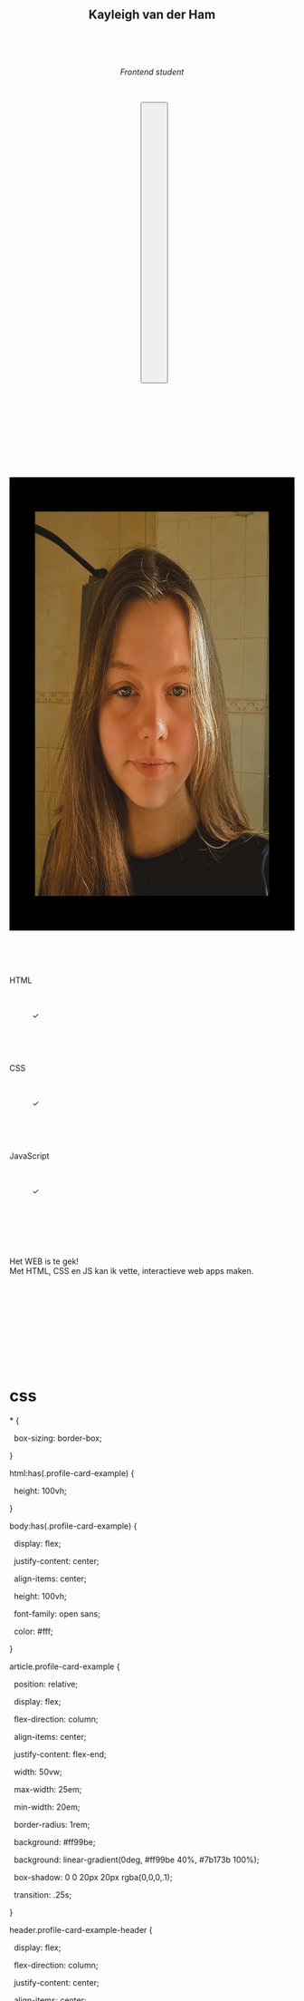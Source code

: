<!DOCTYPE html>

<html lang="nl">

&nbsp; <head>

&nbsp;   <meta charset="UTF-8">

&nbsp;   <meta name="viewport" content="width=device-width, initial-scale=1.0">

&nbsp;   <title>FDND Visitekaartje</title>

&nbsp;   <link rel="stylesheet" href="styles/style.css">

&nbsp; </head>

&nbsp; <body>

&nbsp;   

&nbsp;   <article class="profile-card-example">

&nbsp;     

&nbsp;     <header class="profile-card-example-header">

&nbsp;       

&nbsp;       <h1>Kayleigh van der Ham</h1>

&nbsp;       

&nbsp;       <p><em>Frontend student</em></p>

&nbsp;       

&nbsp;       <button class="profile-card-example-button">

&nbsp;         <svg width="24" height="24" viewBox="0 0 24 24" stroke-width="1.5" stroke="#2c3e50" fill="none" stroke-linecap="round" stroke-linejoin="round">

&nbsp;           <title>Wijzig layout</title>

&nbsp;           <path stroke="none" d="M0 0h24v24H0z" fill="none"></path>

&nbsp;           <path d="M4 8v-2a2 2 0 0 1 2 -2h2"></path>

&nbsp;           <path d="M4 16v2a2 2 0 0 0 2 2h2"></path>

&nbsp;           <path d="M16 4h2a2 2 0 0 1 2 2v2"></path>

&nbsp;           <path d="M16 20h2a2 2 0 0 0 2 -2v-2"></path>

&nbsp;         </svg>

&nbsp;         <svg width="24" height="24" viewBox="0 0 24 24" stroke-width="1.5" stroke="red" fill="none" stroke-linecap="round" stroke-linejoin="round">

&nbsp;           <path stroke="none" d="M0 0h24v24H0z" fill="none"></path>

&nbsp;           <path d="M15 19v-2a2 2 0 0 1 2 -2h2"></path>

&nbsp;           <path d="M15 5v2a2 2 0 0 0 2 2h2"></path>

&nbsp;           <path d="M5 15h2a2 2 0 0 1 2 2v2"></path>

&nbsp;           <path d="M5 9h2a2 2 0 0 0 2 -2v-2"></path>

&nbsp;         </svg>

&nbsp;       </button>

&nbsp;       

&nbsp;     </header>

&nbsp; 

&nbsp;     <img src="assets/Snapchat-484455617.jpg" alt="" width="800" height="800" class="profile-card-example-img">



&nbsp;     <dl class="profile-card-example-dl">

&nbsp;       <dt>HTML</dt>

&nbsp;       <dd>✓</dd>

&nbsp;       

&nbsp;       <dt>CSS</dt>

&nbsp;       <dd>✓</dd>

&nbsp;       

&nbsp;       <dt>JavaScript</dt>

&nbsp;       <dd>✓</dd>

&nbsp;     </dl>

&nbsp; 

&nbsp;     <p>Het WEB is te gek! <br> Met HTML, CSS en JS kan ik vette, interactieve web apps maken.</p>

&nbsp;     

&nbsp;   </article>



&nbsp;   <script src="scripts/script.js"></script>

&nbsp;   

&nbsp; </body>

</html>







# css





\* {

&nbsp; box-sizing: border-box;

}



html:has(.profile-card-example) {

&nbsp; height: 100vh;

}



body:has(.profile-card-example) {

&nbsp; display: flex;

&nbsp; justify-content: center;

&nbsp; align-items: center;

&nbsp; height: 100vh;

&nbsp; font-family: open sans;

&nbsp; color: #fff;

}



article.profile-card-example {

&nbsp; position: relative;

&nbsp; display: flex;

&nbsp; flex-direction: column;

&nbsp; align-items: center;

&nbsp; justify-content: flex-end;

&nbsp; width: 50vw;

&nbsp; max-width: 25em;

&nbsp; min-width: 20em;

&nbsp; border-radius: 1rem;

&nbsp; background: #ff99be;

&nbsp; background: linear-gradient(0deg, #ff99be 40%, #7b173b 100%);

&nbsp; box-shadow: 0 0 20px 20px rgba(0,0,0,.1);

&nbsp; transition: .25s;

}



header.profile-card-example-header {

&nbsp; display: flex;

&nbsp; flex-direction: column;

&nbsp; justify-content: center;

&nbsp; align-items: center;

&nbsp; justify-content: flex-end;



&nbsp; /\* Je kunt selectors nesten! \*/

&nbsp; h1 {

&nbsp;   margin: 2rem 0 1rem;

&nbsp;   color: #fff;

&nbsp; }



}



button.profile-card-example-button {

&nbsp; position: absolute;

&nbsp; right: 1rem;

&nbsp; top: 1rem;

&nbsp; width: 2.5rem;

&nbsp; height: 2.5rem;

&nbsp; padding: .25rem;

&nbsp; border: none;

&nbsp; border-radius: 50%;

&nbsp; background: #bd8b9d;

&nbsp; transform: scale(.8);

&nbsp; transition: .25s;

}

button.profile-card-example-button:focus {

&nbsp; outline: none;

&nbsp; background: #fff;

}

button.profile-card-example-button svg {

&nbsp; position: absolute;

&nbsp; top: calc(1.25rem - 12px);

&nbsp; left: calc(1.25rem - 12px);

&nbsp; stroke: #fff;

&nbsp; transition-delay: .25s;

}

button.profile-card-example-button:focus svg {

&nbsp; stroke: #fff;

}

button.profile-card-example-button svg:nth-of-type(2) {

&nbsp; opacity: 0;

&nbsp; transition-delay: 0ms;

}



.profile-card-example-img {

&nbsp; position: relative;

&nbsp; top: 2rem;

&nbsp; width: 10em;

&nbsp; height: auto;

&nbsp; border: 5px solid #fff;

&nbsp; border-radius: 10em;

&nbsp; box-shadow: 0 0 2px 2px #fff;

&nbsp; transition: .25s .15s;

}



.profile-card-example-dl {

&nbsp; display: grid;

&nbsp; grid-template-columns: 1fr 1fr 1fr;

&nbsp; grid-template-areas:

&nbsp;   "html-dd css-dd js-dd"

&nbsp;   "html-dt css-dt js-dt"

&nbsp;   ;

&nbsp; justify-items: center;

&nbsp; align-items: start;

&nbsp; width: 100%;

&nbsp; margin-top: -3rem;

&nbsp; margin-bottom: 0;

&nbsp; padding: 5rem 0 3rem;

&nbsp; text-align: center;

&nbsp; 



&nbsp; dt {

&nbsp;   margin-top: .25rem;

&nbsp;   padding-top: .25rem;

&nbsp;   border-top: 1px solid #fff;

&nbsp;   font-weight: bold;

&nbsp;   \&:nth-of-type(1) {

&nbsp;     grid-area: html-dt;

&nbsp;   }

&nbsp;   \&:nth-of-type(2) {

&nbsp;     grid-area: css-dt;

&nbsp;     transform: translateY(1rem);

&nbsp;   }

&nbsp;   \&:nth-of-type(3) {

&nbsp;     grid-area: js-dt;

&nbsp;   }

&nbsp; }



&nbsp; dd {

&nbsp;   margin: 0;

&nbsp;   padding-left: .3rem;

&nbsp;   transition: .25s .3s;

&nbsp;   \&:nth-of-type(2) {

&nbsp;     transform: translateY(1rem);

&nbsp;   }

&nbsp; }

}





.profile-card-example p {

&nbsp; margin: 0;

}



.profile-card-example > p {

&nbsp; width: 100%;

&nbsp; margin-top: 0;

&nbsp; padding: 3rem 2rem;

&nbsp; border-radius: 0 0 1rem 1rem;

&nbsp; text-align: center;

&nbsp; background: rgba(255,255,255, 0.5);

}



/\* Deze styles zijn van toepassing als je op de knop klikt \*/

body.is-expanded {

&nbsp; font-size: 1.15em;

}



body.is-expanded .profile-card-example {

&nbsp; width: 60vw;

&nbsp; max-width: 60vw;

}



body.is-expanded .profile-card-example-button svg:first-of-type {

&nbsp; opacity: 0;

&nbsp; transition-delay: 0ms;

}



body.is-expanded .profile-card-example-button svg:nth-of-type(2) {

&nbsp; opacity: 1;

&nbsp; transition-delay: .25s;

}



body.is-expanded .profile-card-example-dl dd {

&nbsp; font-size: 1.75em;

}



body.is-expanded .profile-card-example-img {

&nbsp; width: 15em;

}





# js





/\* Stap 1: Selecteer de knop \*/

let expandButton = document.querySelector('.profile-card-example-button')



/\* Stap 2: Wacht tot iemand op die knop klikt \*/

expandButton?.addEventListener('click', function() {



&nbsp; /\* Stap 3: Verander een class zodra iemand op die knop klikt \*/

&nbsp; document.body.classList.toggle('is-expanded')

})

